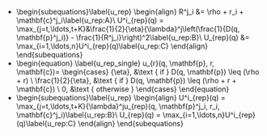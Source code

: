 - \begin{subequations}\label{u_rep}
  \begin{align}
  R^j_i &= \rho + r_i + \mathbf{c}^j_i\label{u_rep:A}\\
  U^i_{rep}(q) = \max_{j=t,\ldots,t+K}&\frac{1}{2}{\eta}{\lambda}^j\left(\frac{1}{D(q, \mathbf{p}^j_i)} - \frac{1}{R^j_i}\right)^2\label{u_rep:B}\\
  U_{rep}(q) &= \max_{i=1,\ldots,n}U^i_{rep}(q)\label{u_rep:C}
  \end{align}
  \end{subequations}
- \begin{equation}
  \label{u_rep_single}
  u_{r}(q, \mathbf{p}, r, \mathbf{c})= \begin{cases}
  {\eta}, &\text { if } D(q, \mathbf{p}) \leq (\rho + r) \\
  \frac{1}{2}{\eta}, &\text { if } D(q, \mathbf{p}) \leq (\rho + r + \mathbf{c}) \\
  0, &\text { otherwise }
  \end{cases}
  \end{equation}
- \begin{subequations}\label{u_rep}
  \begin{align}
  U^i_{rep}(q) = \max_{j=t,\ldots,t+K}{\lambda}^ju_{rep}(q, \mathbf{p}^j_i, r_i, \mathbf{c}^j_i)\label{u_rep:B}\\
  U_{rep}(q) = \max_{i=1,\ldots,n}U^i_{rep}(q)\label{u_rep:C}
  \end{align}
  \end{subequations}